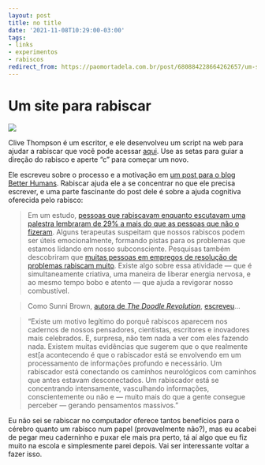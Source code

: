 ```yaml
---
layout: post
title: no title
date: '2021-11-08T10:29:00-03:00'
tags:
- links
- experimentos
- rabiscos
redirect_from: https://paomortadela.com.br/post/680884228664262657/um-site-para-rabiscar
---
```

# Um site para rabiscar

![](https://64.media.tumblr.com/2365a9e026378884f16a3fa580bf11aa/1e03ccb7fd5eea57-ee/s640x960/f0152ce7c2224cf0b75387a15da58f5c308093e1.png)

Clive Thompson é um escritor, e ele desenvolveu um script na web para ajudar a rabiscar que você pode acessar [aqui](https://openprocessing.org/sketch/493770). Use as setas para guiar a direção do rabisco e aperte “c” para começar um novo.

Ele escreveu sobre o processo e a motivação em [um post para o blog Better Humans](https://betterhumans.pub/a-machine-for-helping-you-doodle-ce1c38529f2b). Rabiscar ajuda ele a se concentrar no que ele precisa escrever, e uma parte fascinante do post dele é sobre a ajuda cognitiva oferecida pelo rabisco:

> Em um estudo, [pessoas que rabiscavam enquanto escutavam uma palestra lembraram de 29% a mais do que as pessoas que não o fizeram](https://www.health.harvard.edu/blog/the-thinking-benefits-of-doodling-2016121510844). Alguns terapeutas suspeitam que nossos rabiscos podem ser úteis emocionalmente, formando pistas para os problemas que estamos lidando em nosso subconsciente. Pesquisas também descobriram que [muitas pessoas em empregos de resolução de problemas rabiscam muito](https://cathyhutchison.medium.com/to-doodle-or-not-to-doodle-science-says-doodlers-brains-are-smarter-and-sharper-40ee9f27d5aa). Existe algo sobre essa atividade — que é simultaneamente criativa, uma maneira de liberar energia nervosa, e ao mesmo tempo bobo e atento — que ajuda a revigorar nosso combustível.

> Como Sunni Brown, [autora de _The Doodle Revolution_](https://www.sunnibrown.com/books-courses), [escreveu](https://cathyhutchison.medium.com/to-doodle-or-not-to-doodle-science-says-doodlers-brains-are-smarter-and-sharper-40ee9f27d5aa)…

> “Existe um motivo legítimo do porquê rabiscos aparecem nos cadernos de nossos pensadores, cientistas, escritores e inovadores mais celebrados. E, surpresa, não tem nada a ver com eles fazendo nada. Existem muitas evidências que sugerem que o que realmente est[a acontecendo é que o rabiscador está se envolvendo em um processamento de informações profundo e necessário. Um rabiscador está conectando os caminhos neurológicos com caminhos que antes estavam desconectados. Um rabiscador está se concentrando intensamente, vasculhando informações, conscientemente ou não e — muito mais do que a gente consegue perceber — gerando pensamentos massivos.”

Eu não sei se rabiscar no computador oferece tantos benefícios para o cérebro quanto um rabisco num papel (provavelmente não?), mas eu acabei de pegar meu caderninho e puxar ele mais pra perto, tá aí algo que eu fiz muito na escola e simplesmente parei depois. Vai ser interessante voltar a fazer isso.

